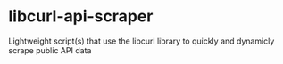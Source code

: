 # libcurl-api-scraper
Lightweight script(s) that use the libcurl library to quickly and dynamicly scrape public API data
